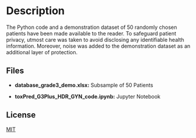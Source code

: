 # Description

The Python code and a demonstration dataset of 50 randomly chosen patients have been made available to the reader. To safeguard patient privacy, utmost care was taken to avoid disclosing any identifiable health information. Moreover, noise was added to the demonstration dataset as an additional layer of protection. 

## Files
* __database_grade3_demo.xlsx:__ Subsample of 50 Patients

* __toxPred_G3Plus_HDR_GYN_code.ipynb:__ Jupyter Notebook

## License

[MIT](https://choosealicense.com/licenses/mit/)